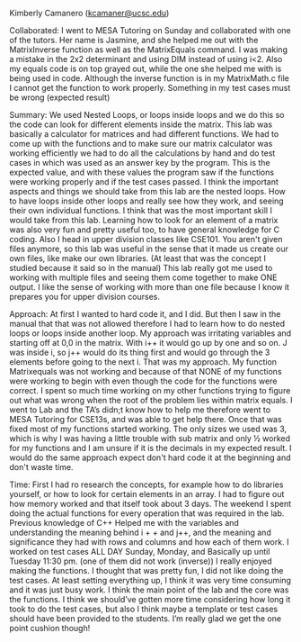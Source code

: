 Kimberly Camanero (kcamaner@ucsc.edu)

Collaborated:
I went to MESA Tutoring on Sunday and collaborated with one of the tutors. Her name is Jasmine, and she helped me out with the MatrixInverse function as well as the MatrixEquals command. I was making a mistake in the 2x2 determinant and using DIM instead of using i<2. Also my equals code is on top grayed out, while the one she helped me with is being used in code. Although the inverse function is in my MatrixMath.c file I cannot get the function to work properly. Something in my test cases must be wrong (expected result)

Summary:
We used Nested Loops, or loops inside loops and we do this so the code can look for different elements inside the matrix. This lab was basically a calculator for matrices and had different functions. We had to come up with the functions and to make sure our matrix calculator was working efficiently we had to do all the calculations by hand and do test cases in which was used as an answer key by the program. This is the expected value, and with these values the program saw if the functions were working properly and if the test cases passed.  I think the important aspects and things we should take from this lab are the nested loops. How to have loops inside other loops and really see how they work, and seeing their own individual functions. I think that was the most important skill I would take from this lab. Learning how to look for an element of a matrix was also very fun and pretty useful too, to have general knowledge for C coding. Also I head in upper division classes like CSE101. You aren't given files anymore, so this lab was useful in the sense that it made us create our own files, like make our own libraries. (At least that was the concept I studied because it said so in the manual) This lab really got me used to working with multiple files and seeing them come together to make ONE output. I like the sense of working with more than one file because I know it prepares you for upper division courses.

Approach:
At first I wanted to hard code it, and I did. But then I saw in the manual that that was not allowed therefore I had to learn how to do nested loops or loops inside another loop. My approach was irritating variables and starting off at 0,0 in the matrix. With i++ it would go up by one and so on. J was inside i, so j++ would do its thing first and would go through the 3 elements before going to the next i. That was my approach. My function Matrixequals was not working and because of that NONE of my functions were working to begin with even though the code for the functions were correct. I spent so much time working on my other functions trying to figure out what was wrong when the root of the problem lies within matrix equals. I went to Lab and the TA’s didn;t know how to help me therefore went to MESA Tutoring for CSE13s, and was able to get help there. Once that was fixed most of my functions started working. The only sizes we used was 3, which is why I was having a little trouble with sub matrix and only ½ worked for my functions and I am unsure if it is the decimals in my expected result. I would do the same approach expect don't hard code it at the beginning and don't waste time.

Time:
First I had ro research the concepts, for example how to do libraries yourself, or how to look for certain elements in an array. I had to figure out how memory worked and that itself took about 3 days. The weekend I spent doing the actual functions for every operation that was required in the lab. Previous knowledge of C++ Helped me with the variables and understanding the meaning behind i + + and j++, and the meaning and significance they had with rows and columns and how each of them work. I worked on test cases ALL DAY Sunday, Monday, and Basically up until Tuesday 11:30 pm. (one of them did not work (inverse)) I really enjoyed making the functions. I thought that was pretty fun, I did not like doing the test cases. At least setting everything up, I think it was very time consuming and it was just busy work. I think the main point of the lab and the core was the functions. I think we should’ve gotten more time considering how long it took to do the test cases, but also I think maybe a template or test cases should have been provided to the students. I’m really glad we get the one point cushion though! 


